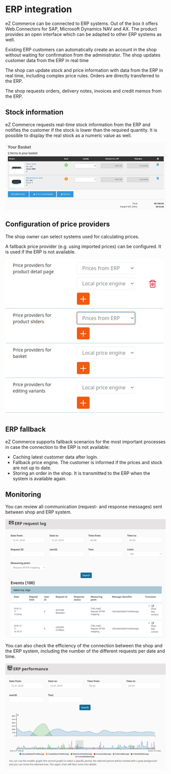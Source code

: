 # ERP integration

eZ Commerce can be connected to ERP systems. Out of the box it offers Web.Connectors for SAP, Microsoft Dynamics NAV and AX.
The product provides an open interface which can be adapted to other ERP systems as well.

Existing ERP customers can automatically create an account in the shop without waiting for confirmation from the administrator.
The shop updates customer data from the ERP in real time

The shop can update stock and price information with data from the ERP in real time, including complex price rules.
Orders are directly transferred to the ERP.

The shop requests orders, delivery notes, invoices and credit memos from the ERP.

## Stock information

eZ Commerce requests real-time stock information from the ERP
and notifies the customer if the stock is lower than the required quantity.
It is possible to display the real stock as a numeric value as well.

![](img/stock_info_in_basket.png)

## Configuration of price providers

The shop owner can select systems used for calculating prices. 

A fallback price provider (e.g. using imported prices) can be configured. It is used if the ERP is not available.

![](img/price_providers.png)

## ERP fallback

eZ Commerce supports fallback scenarios for the most important processes in case the connection to the ERP is not available:

- Caching latest customer data after login.
- Fallback price engine. The customer is informed if the prices and stock are not up to date.
- Storing an order in the shop. It is transmitted to the ERP when the system is available again.

## Monitoring

You can review all communication (request- and response messages) sent between shop and ERP system.

![](img/erp_request_log.png)

You can also check the efficiency of the connection between the shop and the ERP system, including the number of the different requests per date and time.

![](img/erp_performance.png)
